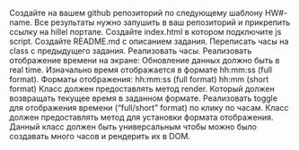 Создайте на вашем github репозиторий по следующему шаблону HW#-name. Все результаты нужно запушить в ваш репозиторий и прикрепить ссылку на hillel портале.
Создайте index.html в котором подключите js script.
Создайте README.md с описанием задания.
Переписать часы на class с предыдущего задания.
Реализовать часы.
Реализовать отображение времени на экране:
Обновление данных должно быть в real time.
Изначально время отображается в формате hh:mm:ss (full format).
Форматы отображения:
hh:mm:ss (full format)
hh:mm (short format)
Класс должен предоставлять метод render. Который должен возвращать текущее время в заданном формате.
Реализовать toggle для отображения времени (“full/short” format) по клику по часам. Класс должен предоставлять метод для установки формата отображения.
Данный класс должен быть универсальным чтобы можно было создавать много часов и рендерить их в DOM.
 

